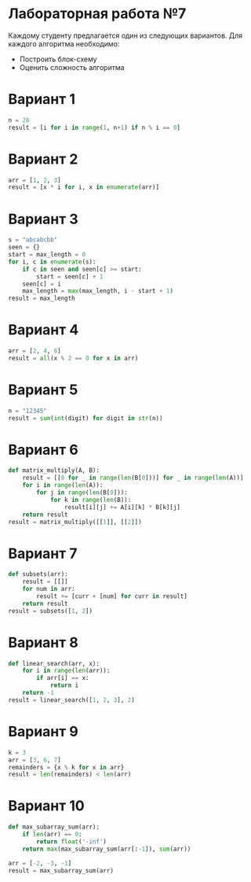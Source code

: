 # Лабораторная работа №7

Каждому студенту предлагается один из следующих вариантов. Для каждого алгоритма необходимо:
- Построить блок-схему
- Оценить сложность алгоритма

# Вариант 1

```python
n = 28
result = [i for i in range(1, n+1) if n % i == 0]
```

# Вариант 2

```python
arr = [1, 2, 3]
result = [x * i for i, x in enumerate(arr)]
```

# Вариант 3

```python
s = "abcabcbb"
seen = {}
start = max_length = 0
for i, c in enumerate(s):
    if c in seen and seen[c] >= start:
        start = seen[c] + 1
    seen[c] = i
    max_length = max(max_length, i - start + 1)
result = max_length
```

# Вариант 4

```python
arr = [2, 4, 6]
result = all(x % 2 == 0 for x in arr)
```

# Вариант 5

```python
n = "12345"
result = sum(int(digit) for digit in str(n))
```

# Вариант 6

```python
def matrix_multiply(A, B):
    result = [[0 for _ in range(len(B[0]))] for _ in range(len(A))]
    for i in range(len(A)):
        for j in range(len(B[0])):
            for k in range(len(B)):
                result[i][j] += A[i][k] * B[k][j]
    return result
result = matrix_multiply([[1]], [[2]])
```

# Вариант 7

```python
def subsets(arr):
    result = [[]]
    for num in arr:
        result += [curr + [num] for curr in result]
    return result
result = subsets([1, 2])
```

# Вариант 8

```python
def linear_search(arr, x):
    for i in range(len(arr)):
        if arr[i] == x:
            return i
    return -1
result = linear_search([1, 2, 3], 2)
```

# Вариант 9

```python
k = 3
arr = [3, 6, 7]
remainders = {x % k for x in arr}
result = len(remainders) < len(arr)
```

# Вариант 10

```python
def max_subarray_sum(arr):
    if len(arr) == 0:
        return float('-inf')
    return max(max_subarray_sum(arr[:-1]), sum(arr))

arr = [-2, -3, -1]
result = max_subarray_sum(arr)
```
